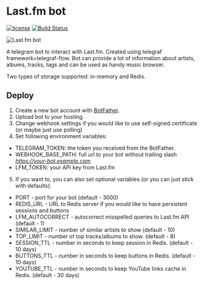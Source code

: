 # Last.fm bot
[![license](https://img.shields.io/github/license/mashape/apistatus.svg?maxAge=2592000)](LICENSE)
[![Build Status](https://travis-ci.org/TheBeastOfCaerbannog/last-fm-bot.svg?branch=master)](https://travis-ci.org/TheBeastOfCaerbannog/last-fm-bot)

![Last.fm bot](http://i.imgur.com/r3GE1bw.png)

A telegram bot to interact with Last.fm. Created using telegraf framework+telegraf-flow. Bot can provide a lot of information about artists, albums, tracks, tags and can be used as handy music browser. 

Two types of storage supported: in-memory and Redis.

## Deploy

1. Create a new bot account with [BotFather](https://telegram.me/BotFather).
2. Upload bot to your hosting.
3. Change webhook settings if you would like to use self-signed certificate (or maybe just use polling)
4. Set following environment variables:
 - TELEGRAM_TOKEN: the token you received from the BotFather.
 - WEBHOOK_BASE_PATH: full url to your bot without trailing slash *https://your-bot.example.com*
 - LFM_TOKEN: your API key from Last.fm
5. If you want to, you can also set optional variables (or you can just stick with defaults):
 - PORT - port for your bot (default - 3000)
 - REDIS_URL - URL to Redis server if you would like to have persistent sessions and buttons
 - LFM_AUTOCORRECT - autocorrect misspelled queries to Last.fm API (default - 1)
 - SIMILAR_LIMIT - number of similar artists to show (default - 10)
 - TOP_LIMIT - number of top tracks/albums to show. (default - 8)
 - SESSION_TTL - number in seconds to keep session in Redis. (default - 10 days)
 - BUTTONS_TTL - number in seconds to keep buttons in Redis. (default - 10 days)
 - YOUTUBE_TTL - number in seconds to keep YouTube links cache in Redis. (default - 30 days) 